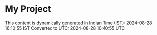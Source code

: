 # My Project

This content is dynamically generated in Indian Time (IST): 2024-08-28 16:10:55 IST
Converted to UTC: 2024-08-28 10:40:55 UTC
